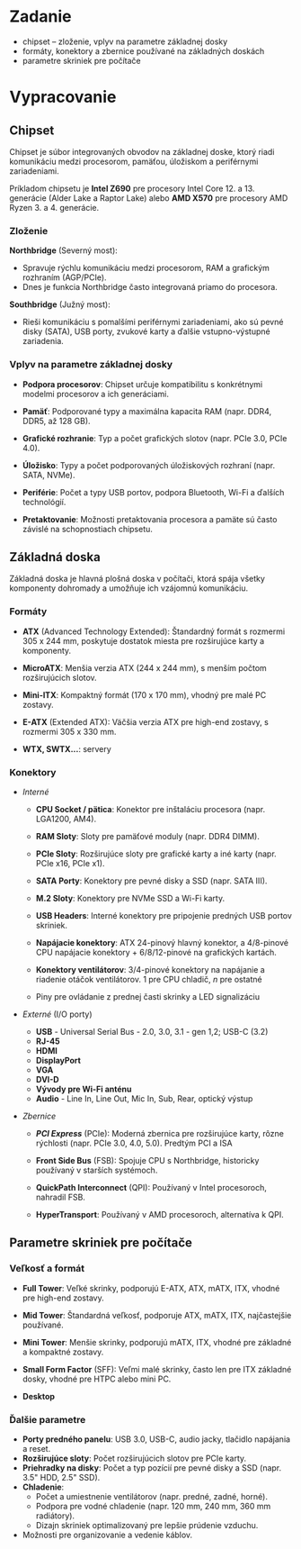# Zadanie

- chipset – zloženie, vplyv na parametre základnej dosky
- formáty, konektory a zbernice používané na základných doskách
- parametre skriniek pre počítače

# Vypracovanie

## Chipset

Chipset je súbor integrovaných obvodov na základnej doske, ktorý riadi komunikáciu medzi procesorom, pamäťou, úložiskom a periférnymi zariadeniami.

Príkladom chipsetu je **Intel Z690** pre procesory Intel Core 12. a 13. generácie (Alder Lake a Raptor Lake) alebo **AMD X570** pre procesory AMD Ryzen 3. a 4. generácie.

### Zloženie

**Northbridge** (Severný most):

- Spravuje rýchlu komunikáciu medzi procesorom, RAM a grafickým rozhraním (AGP/PCIe).
- Dnes je funkcia Northbridge často integrovaná priamo do procesora.

**Southbridge** (Južný most):

- Rieši komunikáciu s pomalšími periférnymi zariadeniami, ako sú pevné disky (SATA), USB porty, zvukové karty a ďalšie vstupno-výstupné zariadenia.

### Vplyv na parametre základnej dosky

- **Podpora procesorov**: Chipset určuje kompatibilitu s konkrétnymi modelmi procesorov a ich generáciami.

- **Pamäť**: Podporované typy a maximálna kapacita RAM (napr. DDR4, DDR5, až 128 GB).
- **Grafické rozhranie**: Typ a počet grafických slotov (napr. PCIe 3.0, PCIe 4.0).
- **Úložisko**: Typy a počet podporovaných úložiskových rozhraní (napr. SATA, NVMe).
- **Periférie**: Počet a typy USB portov, podpora Bluetooth, Wi-Fi a ďalších technológií.
- **Pretaktovanie**: Možnosti pretaktovania procesora a pamäte sú často závislé na schopnostiach chipsetu.

## Základná doska

Základná doska je hlavná plošná doska v počítači, ktorá spája všetky komponenty dohromady a umožňuje ich vzájomnú komunikáciu.

### Formáty

- **ATX** (Advanced Technology Extended): Štandardný formát s rozmermi 305 x 244 mm, poskytuje dostatok miesta pre rozširujúce karty a komponenty.

- **MicroATX**: Menšia verzia ATX (244 x 244 mm), s menším počtom rozširujúcich slotov.
- **Mini-ITX**: Kompaktný formát (170 x 170 mm), vhodný pre malé PC zostavy.
- **E-ATX** (Extended ATX): Väčšia verzia ATX pre high-end zostavy, s rozmermi 305 x 330 mm.
- **WTX, SWTX...**: servery

### Konektory

- _Interné_

  - **CPU Socket / pätica**: Konektor pre inštaláciu procesora (napr. LGA1200, AM4).

  - **RAM Sloty**: Sloty pre pamäťové moduly (napr. DDR4 DIMM).
  - **PCIe Sloty**: Rozširujúce sloty pre grafické karty a iné karty (napr. PCIe x16, PCIe x1).
  - **SATA Porty**: Konektory pre pevné disky a SSD (napr. SATA III).
  - **M.2 Sloty**: Konektory pre NVMe SSD a Wi-Fi karty.
  - **USB Headers**: Interné konektory pre pripojenie predných USB portov skriniek.
  - **Napájacie konektory**: ATX 24-pinový hlavný konektor, a 4/8-pinové CPU napájacie konektory + 6/8/12-pinové na grafických kartách.
  - **Konektory ventilátorov**: 3/4-pinové konektory na napájanie a riadenie otáčok ventilátorov. 1 pre CPU chladič, _n_ pre ostatné
  - Piny pre ovládanie z prednej časti skrinky a LED signalizáciu

- _Externé_ (I/O porty)
  - **USB** - Universal Serial Bus - 2.0, 3.0, 3.1 - gen 1,2; USB-C (3.2)
  - **RJ-45**
  - **HDMI**
  - **DisplayPort**
  - **VGA**
  - **DVI-D**
  - **Vývody pre Wi-Fi anténu**
  - **Audio** - Line In, Line Out, Mic In, Sub, Rear, optický výstup
- _Zbernice_

  - **_PCI Express_** (PCIe): Moderná zbernica pre rozširujúce karty, rôzne rýchlosti (napr. PCIe 3.0, 4.0, 5.0). Predtým PCI a ISA

  - **Front Side Bus** (FSB): Spojuje CPU s Northbridge, historicky používaný v starších systémoch.
  - **QuickPath Interconnect** (QPI): Používaný v Intel procesoroch, nahradil FSB.
  - **HyperTransport**: Používaný v AMD procesoroch, alternatíva k QPI.

## Parametre skriniek pre počítače

### Veľkosť a formát

- **Full Tower**: Veľké skrinky, podporujú E-ATX, ATX, mATX, ITX, vhodné pre high-end zostavy.

- **Mid Tower**: Štandardná veľkosť, podporuje ATX, mATX, ITX, najčastejšie používané.
- **Mini Tower**: Menšie skrinky, podporujú mATX, ITX, vhodné pre základné a kompaktné zostavy.
- **Small Form Factor** (SFF): Veľmi malé skrinky, často len pre ITX základné dosky, vhodné pre HTPC alebo mini PC.
- **Desktop**

### Ďalšie parametre

- **Porty predného panelu**: USB 3.0, USB-C, audio jacky, tlačidlo napájania a reset.
- **Rozširujúce sloty**: Počet rozširujúcich slotov pre PCIe karty.
- **Priehradky na disky**: Počet a typ pozícií pre pevné disky a SSD (napr. 3.5" HDD, 2.5" SSD).
- **Chladenie**:
  - Počet a umiestnenie ventilátorov (napr. predné, zadné, horné).
  - Podpora pre vodné chladenie (napr. 120 mm, 240 mm, 360 mm radiátory).
  - Dizajn skriniek optimalizovaný pre lepšie prúdenie vzduchu.
- Možnosti pre organizovanie a vedenie káblov.